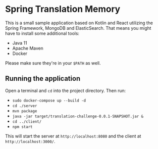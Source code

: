 # Spring Translation Memory

This is a small sample application based on Kotlin and React utilizing the Spring Framework, MongoDB and ElasticSearch. That means you might have to install some additional tools:

* Java 11
* Apache Maven
* Docker

Please make sure they're in your `$PATH` as well.

## Running the application

Open a terminal and `cd` into the project directory. Then run:

* `sudo docker-compose up --build -d`
* `cd ./server`
* `mvn package`
* `java -jar target/translation-challenge-0.0.1-SNAPSHOT.jar &`
* `cd ../client/`
* `npm start`

This will start the server at `http://localhost:8080` and the client at `http://localhost:3000/`.